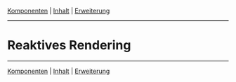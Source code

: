 [Komponenten](composite.md) | [Inhalt](README.md#reaktives-rendering) | [Erweiterung](extension.md)
- - -

# Reaktives Rendering


- - -

[Komponenten](composite.md) | [Inhalt](README.md#reaktives-rendering) | [Erweiterung](extension.md)
